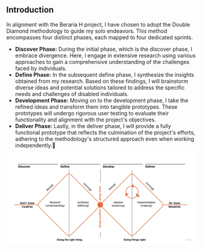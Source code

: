 ## Introduction
In alignment with the Beraria H project, I have chosen to adopt the Double Diamond methodology to guide my solo endeavors. This method encompasses four distinct phases, each mapped to four dedicated sprints.

- **Discover Phase:** During the initial phase, which is the discover phase, I embrace divergence. Here, I engage in extensive research using various approaches to gain a comprehensive understanding of the challenges faced by individuals.
- **Define Phase:** In the subsequent define phase, I synthesize the insights obtained from my research. Based on these findings, I will brainstorm diverse ideas and potential solutions tailored to address the specific needs and challenges of disabled individuals.
- **Development Phase:** Moving on to the development phase, I take the refined ideas and transform them into tangible prototypes. These prototypes will undergo rigorous user testing to evaluate their functionality and alignment with the project's objectives.
- **Deliver Phase:** Lastly, in the deliver phase, I will provide a fully functional prototype that reflects the culmination of the project's efforts, adhering to the methodology's structured approach even when working independently.

![BerariaH_App_-_Double_diamond_method](uploads/6af2b9cf6562016a65d89558ab829c7f/BerariaH_App_-_Double_diamond_method.jpg)
